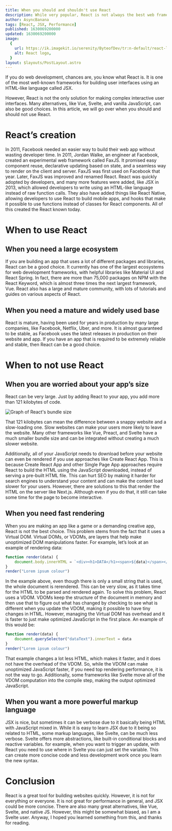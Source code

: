 ```yaml
---
title: When you should and shouldn't use React
description: While very popular, React is not always the best web framework to use. In this article, we go over when to use React and when not to.
author: AsyncBanana
tags: [React, JSX, Performance]
published: 1630069200000
updated: 1630069200000
image:
  {
    url: https://ik.imagekit.io/serenity/ByteofDev/tr:n-default/react-logo_8Ky052lTp.jpg,
    alt: React logo,
  }
layout: $layouts/PostLayout.astro
---
```


If you do web development, chances are, you know what React is. It is one of the most well-known frameworks for building user interfaces using an HTML-like language called JSX.

However, React is not the only solution for making complex interactive user interfaces. Many alternatives, like Vue, Svelte, and vanilla JavaScript, can also be good choices. In this article, we will go over when you should and should not use React.

# React’s creation

In 2011, Facebook needed an easier way to build their web app without wasting developer time. In 2011, Jordan Walke, an engineer at Facebook, created an experimental web framework called FaxJS. It promised easy component reuse, declarative updating based on state, and a seamless way to render on the client and server. FaxJS was first used on Facebook that year. Later, FaxJS was improved and renamed React. React was quickly adopted by developers, and many more features were added, like JSX in 2013, which allowed developers to write using an HTML-like language instead of raw function calls. They also have added things like React Native, allowing developers to use React to build mobile apps, and hooks that make it possible to use functions instead of classes for React components. All of this created the React known today.

# When to use React

## When you need a large ecosystem

If you are building an app that uses a lot of different packages and libraries, React can be a good choice. It currently has one of the largest ecosystems for web development frameworks, with helpful libraries like Material UI and React Spring. In fact, there are more than 75,000 packages on NPM with the React Keyword, which is almost three times the next largest framework, Vue. React also has a large and mature community, with lots of tutorials and guides on various aspects of React.

## When you need a mature and widely used base

React is mature, having been used for years in production by many large companies, like Facebook, Netflix, Uber, and more. It is almost guaranteed to be stable, as Facebook uses the latest releases in production on their website and app. If you have an app that is required to be extremely reliable and stable, then React can be a good choice.

# When to not use React

## When you are worried about your app’s size

React can be very large. Just by adding React to your app, you add more than 121 kilobytes of code.

![Graph of React's bundle size](https://ik.imagekit.io/serenity/ByteofDev/react-dom-bundlephobia_x_BEYnNEPo.png)

That 121 kilobytes can mean the difference between a snappy website and a slow-loading one. Slow websites can make your users more likely to leave the website. Many other frameworks like Vue, Preact, and Svelte have a much smaller bundle size and can be integrated without creating a much slower website.

Additionally, all of your JavaScript needs to download before your website can even be rendered if you use approaches like Create React App. This is because Create React App and other Single Page App approaches require React to build the HTML using the JavaScript downloaded, instead of serving a pre-built HTML file. This can hurt SEO by making it harder for search engines to understand your content and can make the content load slower for your users. However, there are solutions to this that render the HTML on the server like Next.js. Although even if you do that, it still can take some time for the page to become interactive.

## When you need fast rendering

When you are making an app like a game or a demanding creative app, React is not the best choice. This problem stems from the fact that it uses a Virtual DOM. Virtual DOMs, or VDOMs, are layers that help make unoptimized DOM manipulations faster. For example, let’s look at an example of rendering data:

```js
function render(data) {
    document.body.innerHTML = `<div><h1>DATA</h1><span>${data}</span></div>`
}
render("Lorem ipsum colour")
```

In the example above, even though there is only a small string that is used, the whole document is rerendered. This can be very slow, as it takes time for the HTML to be parsed and rendered again. To solve this problem, React uses a VDOM. VDOMs keep the structure of the document in memory and then use that to figure out what has changed by checking to see what is different when you update the VDOM, making it possible to have tiny changes in HTML. However, managing the Virtual DOM has overhead and it is faster to just make optimized JavaScript in the first place. An example of this would be:

```js
function render(data) {
    document.querySelector("dataText").innerText = data
}
render("Lorem ipsum colour")
```

That example changes a lot less HTML, which makes it faster, and it does not have the overhead of the VDOM. So, while the VDOM can make unoptimized JavaScript faster, if you need top rendering performance, it is not the way to go. Additionally, some frameworks like Svelte move all of the VDOM computation into the compile step, making the output optimized JavaScript.

## When you want a more powerful markup language

JSX is nice, but sometimes it can be verbose due to it basically being HTML with JavaScript mixed in. While it is easy to learn JSX due to it being so related to HTML, some markup languages, like Svelte, can be much less verbose. Svelte offers more abstractions, like built-in conditional blocks and reactive variables. for example, when you want to trigger an update, with React you need to use where in Svelte you can just set the variable. This can create more concise code and less development work once you learn the new syntax.

# Conclusion

React is a great tool for building websites quickly. However, it is not for everything or everyone. It is not great for performance in general, and JSX could be more concise. There are also many great alternatives, like Vue, Svelte, and native JS. However, this might be somewhat biased, as I am a Svelte user. Anyway, I hoped you learned something from this, and thanks for reading.
